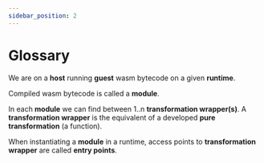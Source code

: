 ```yaml
---
sidebar_position: 2
---
```


# Glossary

We are on a **host** running **guest** wasm bytecode on a given **runtime**.

Compiled wasm bytecode is called a **module**.

In each **module** we can find between 1..n **transformation wrapper(s)**. A **transformation wrapper**
is the equivalent of a developed **pure transformation** (a function).

When instantiating a **module** in a runtime, access points to **transformation wrapper**
are called **entry points**.
